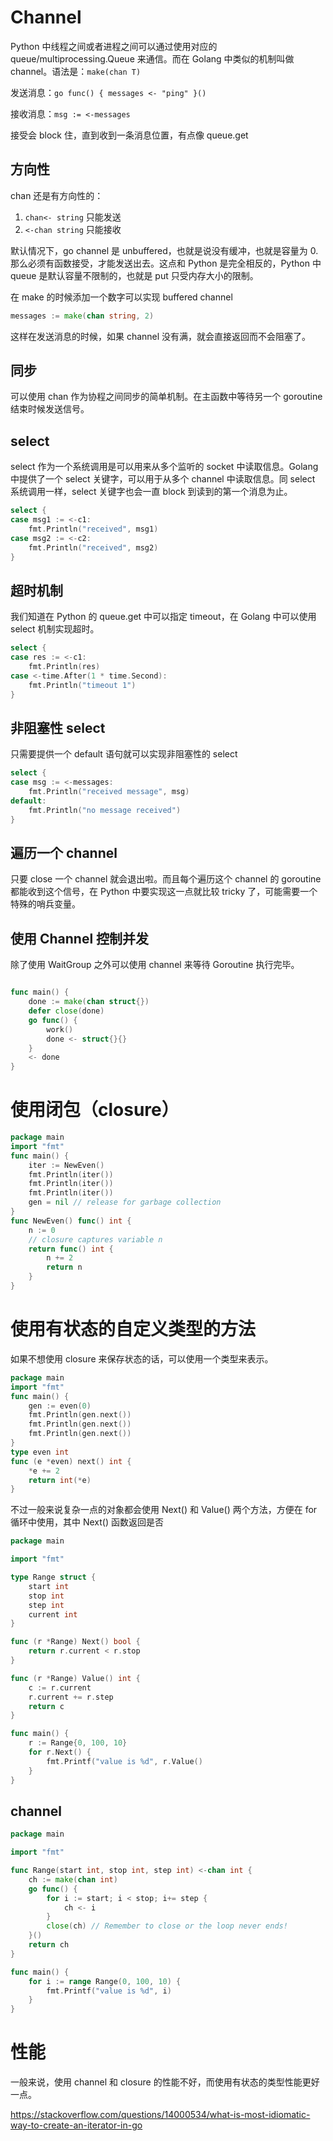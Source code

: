 # Channel

<!--
ID: ca10b016-72a3-4341-a734-e6cc0a023ed8
Status: draft
Date: 2019-11-25T00:00:00
Modified: 2020-05-28T14:09:32
wp_id: 1137
-->

Python 中线程之间或者进程之间可以通过使用对应的 queue/multiprocessing.Queue 来通信。而在 Golang 中类似的机制叫做 channel。语法是：`make(chan T)`

发送消息：`go func() { messages <- "ping" }()`

接收消息：`msg := <-messages`

接受会 block 住，直到收到一条消息位置，有点像 queue.get

## 方向性

chan 还是有方向性的：

1. `chan<- string` 只能发送
2. `<-chan string` 只能接收

默认情况下，go channel 是 unbuffered，也就是说没有缓冲，也就是容量为 0. 那么必须有函数接受，才能发送出去。这点和 Python 是完全相反的，Python 中 queue 是默认容量不限制的，也就是 put 只受内存大小的限制。

在 make 的时候添加一个数字可以实现 buffered channel

```go
messages := make(chan string, 2)
```

这样在发送消息的时候，如果 channel 没有满，就会直接返回而不会阻塞了。

## 同步

可以使用 chan 作为协程之间同步的简单机制。在主函数中等待另一个 goroutine 结束时候发送信号。

## select

select 作为一个系统调用是可以用来从多个监听的 socket 中读取信息。Golang 中提供了一个 select 关键字，可以用于从多个 channel 中读取信息。同 select 系统调用一样，select 关键字也会一直 block 到读到的第一个消息为止。

```go
select {
case msg1 := <-c1:
    fmt.Println("received", msg1)
case msg2 := <-c2:
    fmt.Println("received", msg2)
}
```

## 超时机制

我们知道在 Python 的 queue.get 中可以指定 timeout，在 Golang 中可以使用 select 机制实现超时。

```go
select {
case res := <-c1:
    fmt.Println(res)
case <-time.After(1 * time.Second):
    fmt.Println("timeout 1")
}
```

## 非阻塞性 select

只需要提供一个 default 语句就可以实现非阻塞性的 select

```go
select {
case msg := <-messages:
    fmt.Println("received message", msg)
default:
    fmt.Println("no message received")
}
```

## 遍历一个 channel

只要 close 一个 channel 就会退出啦。而且每个遍历这个 channel 的 goroutine 都能收到这个信号，在 Python 中要实现这一点就比较 tricky 了，可能需要一个特殊的哨兵变量。

## 使用 Channel 控制并发

除了使用 WaitGroup 之外可以使用 channel 来等待 Goroutine 执行完毕。

```go

func main() {
    done := make(chan struct{})
    defer close(done)
    go func() {
        work()
        done <- struct{}{}
    }
    <- done
}
```
# 使用闭包（closure）

```go
package main
import "fmt"
func main() {
    iter := NewEven()
    fmt.Println(iter())
    fmt.Println(iter())
    fmt.Println(iter())
    gen = nil // release for garbage collection
}
func NewEven() func() int {
    n := 0
    // closure captures variable n
    return func() int {
        n += 2
        return n
    }
}
```

# 使用有状态的自定义类型的方法

如果不想使用 closure 来保存状态的话，可以使用一个类型来表示。

```go
package main
import "fmt"
func main() {
    gen := even(0)
    fmt.Println(gen.next())
    fmt.Println(gen.next())
    fmt.Println(gen.next())
}
type even int
func (e *even) next() int {
    *e += 2
    return int(*e)
}
```


不过一般来说复杂一点的对象都会使用 Next() 和 Value() 两个方法，方便在 for 循环中使用，其中 Next() 函数返回是否

```go
package main

import "fmt"

type Range struct {
    start int
    stop int
    step int
    current int
}

func (r *Range) Next() bool {
    return r.current < r.stop
}

func (r *Range) Value() int {
    c := r.current
    r.current += r.step
    return c
}

func main() {
    r := Range{0, 100, 10}
    for r.Next() {
        fmt.Printf("value is %d", r.Value()
    }
}
```

## channel

```go
package main

import "fmt"

func Range(start int, stop int, step int) <-chan int {
    ch := make(chan int)
    go func() {
        for i := start; i < stop; i+= step {
		    ch <- i
        }
        close(ch) // Remember to close or the loop never ends!
    }()
    return ch
}

func main() {
    for i := range Range(0, 100, 10) {
        fmt.Printf("value is %d", i)
    }
}
```

# 性能

一般来说，使用 channel 和 closure 的性能不好，而使用有状态的类型性能更好一点。

https://stackoverflow.com/questions/14000534/what-is-most-idiomatic-way-to-create-an-iterator-in-go

